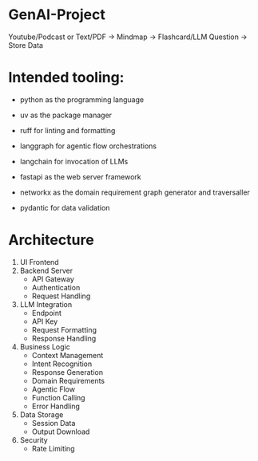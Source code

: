 # GenAI-Project

Youtube/Podcast or Text/PDF -> Mindmap -> Flashcard/LLM Question -> Store Data

# Intended tooling:
- python as the programming language
- uv as the package manager
- ruff for linting and formatting

- langgraph for agentic flow orchestrations
- langchain for invocation of LLMs
- fastapi as the web server framework
- networkx as the domain requirement graph generator and traversaller
- pydantic for data validation


# Architecture
1. UI Frontend
2. Backend Server
   - API Gateway
   - Authentication
   - Request Handling
3. LLM Integration
   - Endpoint
   - API Key
   - Request Formatting
   - Response Handling
4. Business Logic
   - Context Management
   - Intent Recognition
   - Response Generation
   - Domain Requirements
   - Agentic Flow
   - Function Calling
   - Error Handling
5. Data Storage
   - Session Data
   - Output Download
6. Security
   - Rate Limiting
